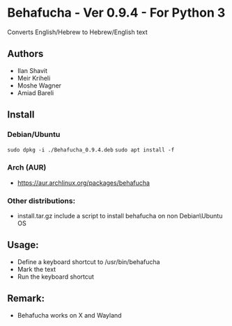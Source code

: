 # Behafucha - Ver 0.9.4 - For Python 3
Converts English/Hebrew to Hebrew/English text

## Authors
* Ilan Shavit
* Meir Kriheli
* Moshe Wagner
* Amiad Bareli


## Install
### Debian/Ubuntu
`sudo dpkg -i ./Behafucha_0.9.4.deb`
`sudo apt install -f`

### Arch (AUR)
 - https://aur.archlinux.org/packages/behafucha

### Other distributions:
 - install.tar.gz include a script to install behafucha on non Debian\Ubuntu OS

## Usage:
   - Define a keyboard shortcut to /usr/bin/behafucha
   - Mark the text
   - Run the keyboard shortcut

## Remark:
   - Behafucha works on X and Wayland

